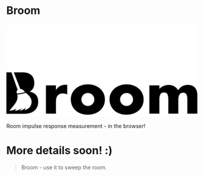 # Broom

![Logo](logo.svg#gh-dark-mode-only)
![Logo](logo_light.svg#gh-light-mode-only)

Room impulse response measurement - in the browser!

# More details soon! :)

> Broom - use it to sweep the room.

